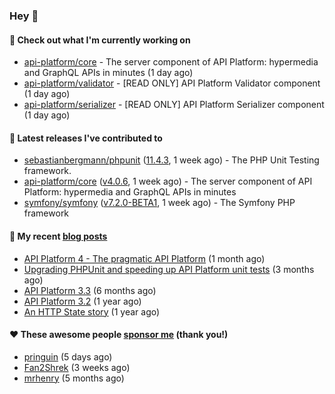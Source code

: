 ### Hey 👋

#### 👷 Check out what I'm currently working on

- [api-platform/core](https://github.com/api-platform/core) - The server component of API Platform: hypermedia and GraphQL APIs in minutes (1 day ago)
- [api-platform/validator](https://github.com/api-platform/validator) - [READ ONLY] API Platform Validator component (1 day ago)
- [api-platform/serializer](https://github.com/api-platform/serializer) - [READ ONLY] API Platform Serializer component (1 day ago)

#### 🔭 Latest releases I've contributed to

- [sebastianbergmann/phpunit](https://github.com/sebastianbergmann/phpunit) ([11.4.3](https://github.com/sebastianbergmann/phpunit/releases/tag/11.4.3), 1 week ago) - The PHP Unit Testing framework.
- [api-platform/core](https://github.com/api-platform/core) ([v4.0.6](https://github.com/api-platform/core/releases/tag/v4.0.6), 1 week ago) - The server component of API Platform: hypermedia and GraphQL APIs in minutes
- [symfony/symfony](https://github.com/symfony/symfony) ([v7.2.0-BETA1](https://github.com/symfony/symfony/releases/tag/v7.2.0-BETA1), 1 week ago) - The Symfony PHP framework

#### 📜 My recent [blog posts](https://soyuka.me)

- [API Platform 4 - The pragmatic API Platform](https://soyuka.me/api-platform-4-the-pragmatic-api-platform/) (1 month ago)
- [Upgrading PHPUnit and speeding up API Platform unit tests](https://soyuka.me/upgrading-phpunit-and-speeding-up-api-platform-unit-tests/) (3 months ago)
- [API Platform 3.3](https://soyuka.me/api-platform-3.3/) (6 months ago)
- [API Platform 3.2](https://soyuka.me/api-platform-3.2/) (1 year ago)
- [An HTTP State story](https://soyuka.me/http-state-story/) (1 year ago)

#### ❤️ These awesome people [sponsor me](https://github.com/sponsors/soyuka) (thank you!)

- [pringuin](https://github.com/pringuin) (5 days ago)
- [Fan2Shrek](https://github.com/Fan2Shrek) (3 weeks ago)
- [mrhenry](https://github.com/mrhenry) (5 months ago)
